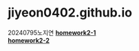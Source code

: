 # jiyeon0402.github.io

20240795노지연 
[**homework2-1**](https://jiyeon0402.github.io/homework2-1html.html)   
[**homework2-2**](https://jiyeon0402.github.io/homework2-2html.html)   
